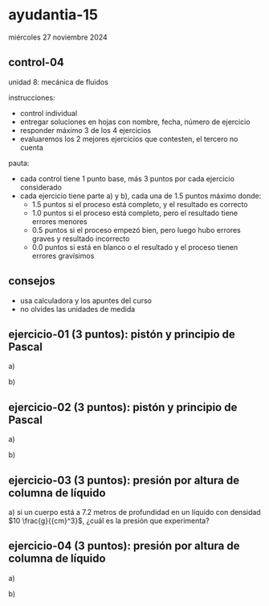 # ayudantia-15

miércoles 27 noviembre 2024

## control-04

unidad 8: mecánica de fluidos

instrucciones:

- control individual
- entregar soluciones en hojas con nombre, fecha, número de ejercicio
- responder máximo 3 de los 4 ejercicios
- evaluaremos los 2 mejores ejercicios que contesten, el tercero no cuenta

pauta:

- cada control tiene 1 punto base, más 3 puntos por cada ejercicio considerado
- cada ejercicio tiene parte a) y b), cada una de 1.5 puntos máximo donde:
  - 1.5 puntos si el proceso está completo, y el resultado es correcto
  - 1.0 puntos si el proceso está completo, pero el resultado tiene errores menores
  - 0.5 puntos si el proceso empezó bien, pero luego hubo errores graves y resultado incorrecto
  - 0.0 puntos si está en blanco o el resultado y el proceso tienen errores gravísimos

## consejos

- usa calculadora y los apuntes del curso
- no olvides las unidades de medida

## ejercicio-01 (3 puntos): pistón y principio de Pascal

a)

b)

## ejercicio-02 (3 puntos): pistón y principio de Pascal

a)

b)

## ejercicio-03 (3 puntos): presión por altura de columna de líquido

a) si un cuerpo está a 7.2 metros de profundidad en un líquido con densidad $10 \frac{g}{{cm}^3}$, ¿cuál es la presión que experimenta?

## ejercicio-04 (3 puntos): presión por altura de columna de líquido

a)

b)
